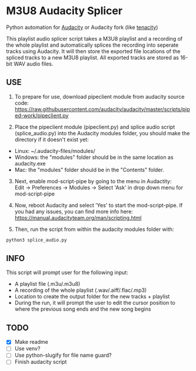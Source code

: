 # M3U8 Audacity Splicer

Python automation for [Audacity](https://www.audacityteam.org/) or Audacity fork (like [tenacity](https://tenacityaudio.org/))

This playlist audio splicer script takes a M3U8 playlist and a recording of the whole playlist and automatically splices the recording into seperate tracks using Audacity. It will then store the exported file locations of the spliced tracks to a new M3U8 playlist. All exported tracks are stored as 16-bit WAV audio files.

## USE

1) To prepare for use, download pipeclient module from audacity source code:
https://raw.githubusercontent.com/audacity/audacity/master/scripts/piped-work/pipeclient.py

2) Place the pipeclient module (pipeclient.py) and splice audio script (splice_audio.py) into the Audacity modules folder, you should make the directory if it doesn't exist yet:
- Linux: ~/.audacity-files/modules/
- Windows: the "modules" folder should be in the same location as audacity.exe
- Mac: the "modules" folder should be in the "Contents" folder.

3) Next, enable mod-script-pipe by going to the menu in Audactity:  
Edit -> Preferences -> Modules -> Select 'Ask' in drop down menu for mod-script-pipe

4) Now, reboot Audacity and select 'Yes' to start the mod-script-pipe. If you had any issues, you can find more info here: https://manual.audacityteam.org/man/scripting.html

5) Then, run the script from within the audacity modules folder with:

```bash
python3 splice_audio.py
```  

## INFO

This script will prompt user for the following input:
- A playlist file (.m3u/.m3u8)
- A recording of the whole playlist (.wav/.aiff/.flac/.mp3)
- Location to create the output folder for the new tracks + playlist
- During the run, it will prompt the user to edit the cursor position
  to where the previous song ends and the new song begins

## TODO

- [x] Make readme
- [ ] Use venv?
- [ ] Use python-slugify for file name guard?
- [ ] Finish audacity script
